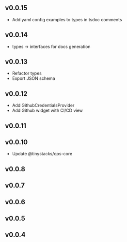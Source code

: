 v0.0.15
---
- Add yaml config examples to types in tsdoc comments
 
v0.0.14
---
- types -> interfaces for docs generation
 
v0.0.13
---
- Refactor types
- Export JSON schema
 
v0.0.12
---
- Add GithubCredentialsProvider
- Add Github widget with CI/CD view
 
v0.0.11
---

 
v0.0.10
---
- Update @tinystacks/ops-core
 
v0.0.8
---

 
v0.0.7
---

 
v0.0.6
---

 
v0.0.5
---

 
v0.0.4
---

 
